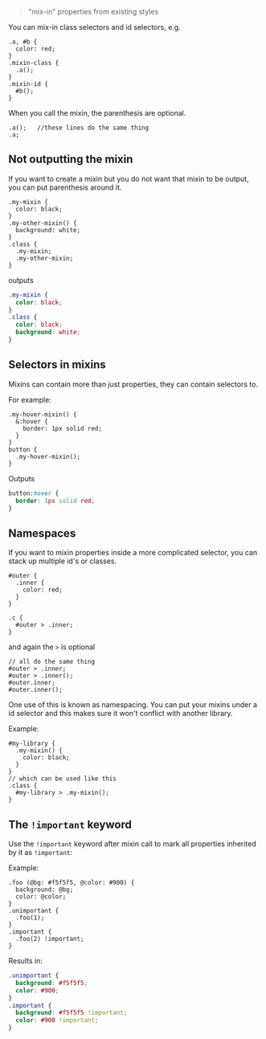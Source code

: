 > "mix-in" properties from existing styles

You can mix-in class selectors and id selectors, e.g.

```less
.a, #b {
  color: red;
}
.mixin-class {
  .a();
}
.mixin-id {
  #b();
}
```

When you call the mixin, the parenthesis are optional.

```less
.a();   //these lines do the same thing
.a;
```

## Not outputting the mixin

If you want to create a mixin but you do not want that mixin to be output, you can put parenthesis around it.

```less
.my-mixin {
  color: black;
}
.my-other-mixin() {
  background: white;
}
.class {
  .my-mixin;
  .my-other-mixin;
}
```
outputs

```css
.my-mixin {
  color: black;
}
.class {
  color: black;
  background: white;
}
```

## Selectors in mixins

Mixins can contain more than just properties, they can contain selectors to.

For example:

```less
.my-hover-mixin() {
  &:hover {
    border: 1px solid red;
  }
}
button {
  .my-hover-mixin();
}
```

Outputs

```css
button:hover {
  border: 1px solid red;
}
```

## Namespaces

If you want to mixin properties inside a more complicated selector, you can stack up multiple id's or classes.

```less
#outer {
  .inner {
    color: red;
  }
}

.c {
  #outer > .inner;
}
```

and again the `>` is optional

```less
// all do the same thing
#outer > .inner;
#outer > .inner();
#outer.inner;
#outer.inner();
```

One use of this is known as namespacing. You can put your mixins under a id selector and this makes sure it won't conflict with another library.

Example:

```less
#my-library {
  .my-mixin() {
    color: black;
  }
}
// which can be used like this
.class {
  #my-library > .my-mixin();
}
```

## The `!important` keyword

Use the `!important` keyword after mixin call to mark all properties inherited by it as `!important`:

Example:

```less
.foo (@bg: #f5f5f5, @color: #900) {
  background: @bg;
  color: @color;
}
.unimportant {
  .foo(1);
}
.important {
  .foo(2) !important;
}
```

Results in:

```css
.unimportant {
  background: #f5f5f5;
  color: #900;
}
.important {
  background: #f5f5f5 !important;
  color: #900 !important;
}
```